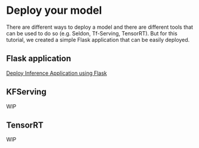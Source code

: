 # Deploy your model

There are different ways to deploy a model and there are different tools that can be used to do so (e.g. Seldon, Tf-Serving, TensorRT). But for this tutorial,  we created a simple Flask application that can be easily deployed.

## Flask application

[Deploy Inference Application using Flask](./model-deployment/flask-application.md)

## KFServing

WIP

## TensorRT

WIP
